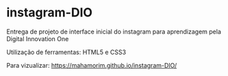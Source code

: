 # instagram-DIO

Entrega de projeto de interface inicial do instagram para aprendizagem pela Digital Innovation One

Utilização de ferramentas: HTML5 e CSS3

Para vizualizar:
  https://mahamorim.github.io/instagram-DIO/
